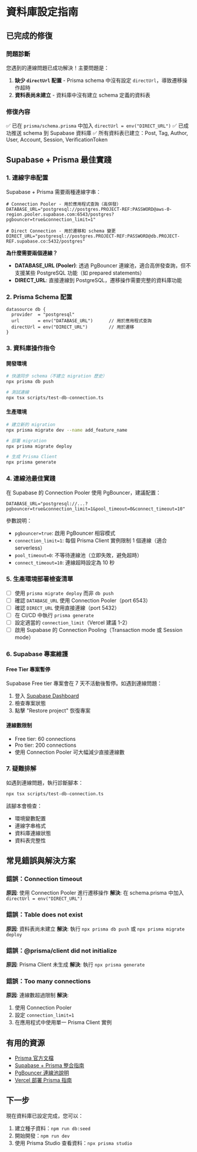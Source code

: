 # 資料庫設定指南

## 已完成的修復

### 問題診斷
您遇到的連線問題已成功解決！主要問題是：

1. **缺少 `directUrl` 配置** - Prisma schema 中沒有設定 `directUrl`，導致遷移操作超時
2. **資料表尚未建立** - 資料庫中沒有建立 schema 定義的資料表

### 修復內容
✅ 已在 `prisma/schema.prisma` 中加入 `directUrl = env("DIRECT_URL")`
✅ 已成功推送 schema 到 Supabase 資料庫
✅ 所有資料表已建立：Post, Tag, Author, User, Account, Session, VerificationToken

## Supabase + Prisma 最佳實踐

### 1. 連線字串配置

Supabase + Prisma 需要兩種連線字串：

```env
# Connection Pooler - 用於應用程式查詢（高併發）
DATABASE_URL="postgresql://postgres.PROJECT-REF:PASSWORD@aws-0-region.pooler.supabase.com:6543/postgres?pgbouncer=true&connection_limit=1"

# Direct Connection - 用於遷移和 schema 變更
DIRECT_URL="postgresql://postgres.PROJECT-REF:PASSWORD@db.PROJECT-REF.supabase.co:5432/postgres"
```

**為什麼需要兩個連線？**
- **DATABASE_URL (Pooler)**: 透過 PgBouncer 連線池，適合高併發查詢，但不支援某些 PostgreSQL 功能（如 prepared statements）
- **DIRECT_URL**: 直接連線到 PostgreSQL，遷移操作需要完整的資料庫功能

### 2. Prisma Schema 配置

```prisma
datasource db {
  provider  = "postgresql"
  url       = env("DATABASE_URL")      // 用於應用程式查詢
  directUrl = env("DIRECT_URL")        // 用於遷移
}
```

### 3. 資料庫操作指令

#### 開發環境
```bash
# 快速同步 schema（不建立 migration 歷史）
npx prisma db push

# 測試連線
npx tsx scripts/test-db-connection.ts
```

#### 生產環境
```bash
# 建立新的 migration
npx prisma migrate dev --name add_feature_name

# 部署 migration
npx prisma migrate deploy

# 生成 Prisma Client
npx prisma generate
```

### 4. 連線池最佳實踐

在 Supabase 的 Connection Pooler 使用 PgBouncer，建議配置：

```env
DATABASE_URL="postgresql://...?pgbouncer=true&connection_limit=1&pool_timeout=0&connect_timeout=10"
```

參數說明：
- `pgbouncer=true`: 啟用 PgBouncer 相容模式
- `connection_limit=1`: 每個 Prisma Client 實例限制 1 個連線（適合 serverless）
- `pool_timeout=0`: 不等待連線池（立即失敗，避免超時）
- `connect_timeout=10`: 連線超時設定為 10 秒

### 5. 生產環境部署檢查清單

- [ ] 使用 `prisma migrate deploy` 而非 `db push`
- [ ] 確認 `DATABASE_URL` 使用 Connection Pooler（port 6543）
- [ ] 確認 `DIRECT_URL` 使用直接連線（port 5432）
- [ ] 在 CI/CD 中執行 `prisma generate`
- [ ] 設定適當的 `connection_limit`（Vercel 建議 1-2）
- [ ] 啟用 Supabase 的 Connection Pooling（Transaction mode 或 Session mode）

### 6. Supabase 專案維護

#### Free Tier 專案暫停
Supabase Free tier 專案會在 7 天不活動後暫停。如遇到連線問題：

1. 登入 [Supabase Dashboard](https://supabase.com/dashboard)
2. 檢查專案狀態
3. 點擊 "Restore project" 恢復專案

#### 連線數限制
- Free tier: 60 connections
- Pro tier: 200 connections
- 使用 Connection Pooler 可大幅減少直接連線數

### 7. 疑難排解

如遇到連線問題，執行診斷腳本：

```bash
npx tsx scripts/test-db-connection.ts
```

該腳本會檢查：
- 環境變數配置
- 連線字串格式
- 資料庫連線狀態
- 資料表完整性

## 常見錯誤與解決方案

### 錯誤：Connection timeout
**原因**: 使用 Connection Pooler 進行遷移操作
**解決**: 在 schema.prisma 中加入 `directUrl = env("DIRECT_URL")`

### 錯誤：Table does not exist
**原因**: 資料表尚未建立
**解決**: 執行 `npx prisma db push` 或 `npx prisma migrate deploy`

### 錯誤：@prisma/client did not initialize
**原因**: Prisma Client 未生成
**解決**: 執行 `npx prisma generate`

### 錯誤：Too many connections
**原因**: 連線數超過限制
**解決**:
1. 使用 Connection Pooler
2. 設定 `connection_limit=1`
3. 在應用程式中使用單一 Prisma Client 實例

## 有用的資源

- [Prisma 官方文檔](https://www.prisma.io/docs)
- [Supabase + Prisma 整合指南](https://supabase.com/docs/guides/integrations/prisma)
- [PgBouncer 連線池說明](https://www.prisma.io/docs/guides/performance-and-optimization/connection-management#pgbouncer)
- [Vercel 部署 Prisma 指南](https://www.prisma.io/docs/guides/deployment/deployment-guides/deploying-to-vercel)

## 下一步

現在資料庫已設定完成，您可以：

1. 建立種子資料：`npm run db:seed`
2. 開始開發：`npm run dev`
3. 使用 Prisma Studio 查看資料：`npx prisma studio`
